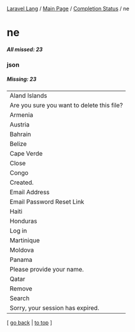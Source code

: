 [Laravel Lang](https://github.com/Laravel-Lang/lang) / [Main Page](../index.md) / [Completion Status](../status.md) / ne

# ne

##### All missed: 23


### json

##### Missing: 23

<table >
<tr><td align="left" >
Aland Islands
</td>
</tr>
<tr><td align="left" >
Are you sure you want to delete this file?
</td>
</tr>
<tr><td align="left" >
Armenia
</td>
</tr>
<tr><td align="left" >
Austria
</td>
</tr>
<tr><td align="left" >
Bahrain
</td>
</tr>
<tr><td align="left" >
Belize
</td>
</tr>
<tr><td align="left" >
Cape Verde
</td>
</tr>
<tr><td align="left" >
Close
</td>
</tr>
<tr><td align="left" >
Congo
</td>
</tr>
<tr><td align="left" >
Created.
</td>
</tr>
<tr><td align="left" >
Email Address
</td>
</tr>
<tr><td align="left" >
Email Password Reset Link
</td>
</tr>
<tr><td align="left" >
Haiti
</td>
</tr>
<tr><td align="left" >
Honduras
</td>
</tr>
<tr><td align="left" >
Log in
</td>
</tr>
<tr><td align="left" >
Martinique
</td>
</tr>
<tr><td align="left" >
Moldova
</td>
</tr>
<tr><td align="left" >
Panama
</td>
</tr>
<tr><td align="left" >
Please provide your name.
</td>
</tr>
<tr><td align="left" >
Qatar
</td>
</tr>
<tr><td align="left" >
Remove
</td>
</tr>
<tr><td align="left" >
Search
</td>
</tr>
<tr><td align="left" >
Sorry, your session has expired.
</td>
</tr>

</table>


[ [go back](../status.md) | [to top](#) ]

